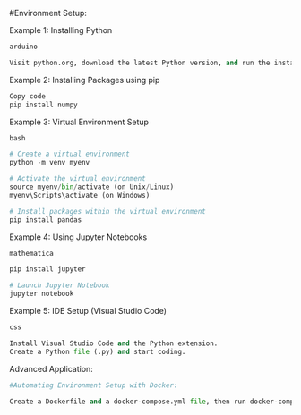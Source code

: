 #Environment Setup:<br /> 

Example 1: Installing Python
```python
arduino

Visit python.org, download the latest Python version, and run the installer.
```
Example 2: Installing Packages using pip
```python
Copy code
pip install numpy
```
Example 3: Virtual Environment Setup
```python
bash

# Create a virtual environment
python -m venv myenv

# Activate the virtual environment
source myenv/bin/activate (on Unix/Linux)
myenv\Scripts\activate (on Windows)

# Install packages within the virtual environment
pip install pandas
```
Example 4: Using Jupyter Notebooks
```python
mathematica

pip install jupyter

# Launch Jupyter Notebook
jupyter notebook
```
Example 5: IDE Setup (Visual Studio Code)
```python
css

Install Visual Studio Code and the Python extension.
Create a Python file (.py) and start coding.
```
Advanced Application:
```python
#Automating Environment Setup with Docker:

Create a Dockerfile and a docker-compose.yml file, then run docker-compose up. The result will be the environment set up as specified in the Dockerfile.
```
